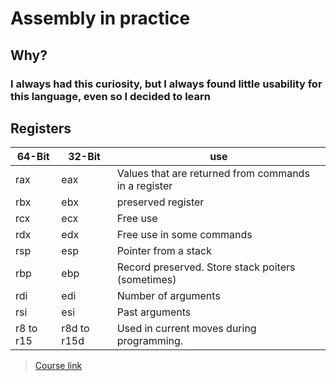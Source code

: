 # Assembly in practice

## Why?

### I always had this curiosity, but I always found little usability for this language, even so I decided to learn

## Registers

| 64-Bit        | 32-Bit      | use |
| ------|-----|-----|
| rax  	| eax  |  Values that are returned from commands in a register	|
| rbx  	| ebx 	| preserved register 	|
| rcx  	| ecx	| Free use 	|
| rdx  	| edx 	| Free use in some commands 	|
| rsp	| esp	| Pointer from a stack 	|
| rbp	| ebp | Record preserved. Store stack poiters (sometimes) 	|
| rdi	| edi | Number of arguments 	|
| rsi	| esi | Past arguments 	|
| r8 to r15 | r8d to r15d | Used in current moves during programming.|

> [Course link](https://www.youtube.com/watch?v=JL0P5Jv1oVU)
